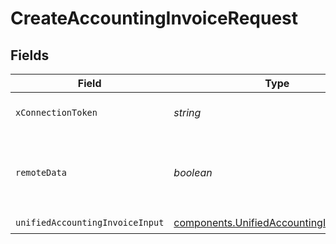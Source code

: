 # CreateAccountingInvoiceRequest


## Fields

| Field                                                                                                | Type                                                                                                 | Required                                                                                             | Description                                                                                          |
| ---------------------------------------------------------------------------------------------------- | ---------------------------------------------------------------------------------------------------- | ---------------------------------------------------------------------------------------------------- | ---------------------------------------------------------------------------------------------------- |
| `xConnectionToken`                                                                                   | *string*                                                                                             | :heavy_check_mark:                                                                                   | The connection token                                                                                 |
| `remoteData`                                                                                         | *boolean*                                                                                            | :heavy_minus_sign:                                                                                   | Set to true to include data from the original Accounting software.                                   |
| `unifiedAccountingInvoiceInput`                                                                      | [components.UnifiedAccountingInvoiceInput](../../models/components/unifiedaccountinginvoiceinput.md) | :heavy_check_mark:                                                                                   | N/A                                                                                                  |